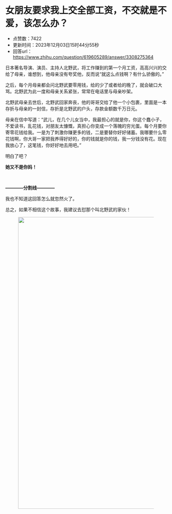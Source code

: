 # 女朋友要求我上交全部工资，不交就是不爱，该怎么办？
- 点赞数：7422
- 更新时间：2023年12月03日15时44分55秒
- 回答url：https://www.zhihu.com/question/619605289/answer/3308275364
<body>
 <p data-pid="Lzr8ae0O">日本著名导演、演员、主持人北野武，将工作赚到的第一个月工资，高高兴兴的交给了母亲，谁想到，他母亲没有夸奖他，反而说“就这么点钱啊？有什么骄傲的。”</p>
 <p data-pid="RzK_fIvo">之后，每个月母亲都会问北野武要零用钱，给的少了或者给的晚了，就会破口大骂。北野武为此一度和母亲关系紧张，常常在电话里与母亲吵架。</p>
 <p data-pid="WKsbpiND">北野武母亲去世后，北野武回家奔丧，他的哥哥交给了他一个小包裹，里面是一本存折与母亲的一封信，存折是北野武的户头，存款金额数千万日元。</p>
 <p data-pid="zkc_3gAU">母亲在信中写道：“武儿，在几个儿女当中，我最担心的就是你，你这个蠢小子，不爱读书，乱花钱，对朋友太慷慨，真担心你变成一个落魄的穷光蛋。每个月要你寄零花钱给我。一是为了刺激你赚更多的钱，二是要替你好好储蓄。我哪要什么零花钱啊，你大哥一家把我养得好好的，你的钱就是你的钱，我一分钱没有花。现在我放心了，这笔钱，你好好地去用吧。”</p>
 <p data-pid="WYrkgdzB">明白了吧？</p>
 <p data-pid="6KcebXA8"><b>她又不是你妈！</b></p>
 <p class="ztext-empty-paragraph"><br></p>
 <p data-pid="FmOSwvMk"><b>————分割线————</b></p>
 <p data-pid="1VcRPrC3">我也不知道这回答怎么就忽然火了。</p>
 <p data-pid="KnCFMRtt">总之，如果不相信这个故事，我建议去怼那个叫北野武的家伙！</p>
 <figure data-size="normal">
  <img src="https://picx.zhimg.com/50/v2-70cf963d27058e2c2b6a97291a5aff65_720w.jpg?source=1940ef5c" data-rawwidth="911" data-rawheight="7685" data-size="normal" data-original-token="v2-7dee78e8d61848dbe15a79c341d5cc43" data-default-watermark-src="https://pic1.zhimg.com/50/v2-e12462413353938a57283e6e775fef8d_720w.jpg?source=1940ef5c" class="origin_image zh-lightbox-thumb" width="911" data-original="https://picx.zhimg.com/v2-70cf963d27058e2c2b6a97291a5aff65_r.jpg?source=1940ef5c">
 </figure>
 <p></p>
</body>
